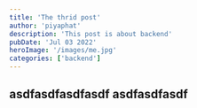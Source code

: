 ```yaml
---
title: 'The thrid post'
author: 'piyaphat' 
description: 'This post is about backend'
pubDate: 'Jul 03 2022'
heroImage: '/images/me.jpg'
categories: ['backend']
---
```


## asdfasdfasdfasdf asdfasdfasdf
